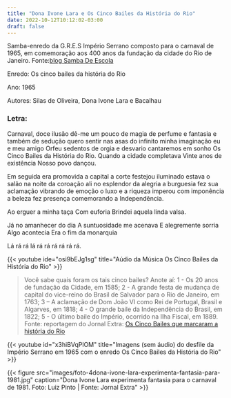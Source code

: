 ```yaml
---
title: "Dona Ivone Lara e Os Cinco Bailes da História do Rio"
date: 2022-10-12T10:12:02-03:00
draft: false
---
```


Samba-enredo da  G.R.E.S Império Serrano composto para o carnaval de 1965, em comemoração aos 400 anos da fundação da cidade do Rio de Janeiro. Fonte:[blog Samba De Escola](https://sambadeescola.blogspot.com/2014/03/gres-imperio-serrano-os-cinco-bailes-da.html)

Enredo: Os cinco bailes da história do Rio

Ano: 1965

Autores: Silas de Oliveira, Dona Ivone Lara e Bacalhau

### Letra:

Carnaval, doce ilusão
dê-me um pouco de magia
de perfume e fantasia
e também de sedução
quero sentir nas asas do infinito
minha imaginação
eu e meu amigo Orfeu
sedentos de orgia e desvario
cantaremos em sonho
Os Cinco Bailes da História do Rio.
Quando a cidade completava
Vinte anos de existência
Nosso povo dançou.

Em seguida era promovida a capital
a corte festejou
iluminado estava o salão
na noite da coroação
ali no esplendor da alegria
a burguesia fez sua aclamação
vibrando de emoção
o luxo e a riqueza
imperou com imponência
a beleza fez presença
comemorando a Independência.

Ao erguer a minha taça
Com euforia
Brindei aquela linda valsa.

Já no amanhecer do dia
A suntuosidade me acenava
E alegremente sorria
Algo acontecia
Era o fim da monarquia

Lá rá rá lá rá rá rá rá rá rá.

{{< youtube ide="osi9bEJg1sg" title="Aúdio da Música Os Cinco Bailes da História do Rio" >}}


> Você sabe quais foram os tais cinco bailes? Anote aí: 1 - Os 20 anos de fundação da Cidade, em 1585; 2 - A grande festa de mudança de capital do vice-reino do Brasil de Salvador para o Rio de Janeiro, em 1763; 3 – A aclamação de Dom João VI como Rei de Portugal, Brasil e Algarves, em 1818; 4 - O grande baile da Independência do Brasil, em 1822; 5 - O último baile do Império, ocorrido na Ilha Fiscal, em 1889. Fonte: reportagem do Jornal Extra: [Os Cinco Bailes que marcaram a história do Rio](https://extra.globo.com/noticias/carnaval/carnaval-historico/os-cinco-bailes-que-marcaram-historia-do-rio-do-carnaval-11398225.html)


{{< youtube id="x3hiBVqPlOM" title="Imagens (sem áudio) do desfile da Império Serrano em 1965 com o enredo Os Cinco Bailes da História do Rio" >}}


{{< figure src="images/foto-4dona-ivone-lara-experimenta-fantasia-para-1981.jpg" caption="Dona Ivone Lara experimenta fantasia para o carnaval de 1981. Foto: Luiz Pinto | Fonte: Jornal Extra" >}}
